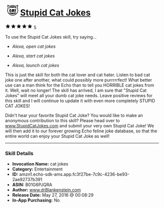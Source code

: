 # &nbsp;<img src="skill_icon" alt="Stupid Cat Jokes icon" width="36"> [Stupid Cat Jokes](http://alexa.amazon.com/#skills/amzn1.echo-sdk-ams.app.fc3f27be-7c9c-4236-be93-2ae92737b391)
![5 stars](../../images/ic_star_black_18dp_1x.png)![5 stars](../../images/ic_star_black_18dp_1x.png)![5 stars](../../images/ic_star_black_18dp_1x.png)![5 stars](../../images/ic_star_black_18dp_1x.png)![5 stars](../../images/ic_star_black_18dp_1x.png) 5

To use the Stupid Cat Jokes skill, try saying...

* *Alexa, open cat jokes*

* *Alexa, start cat jokes*

* *Alexa, launch cat jokes*

This is just the skill for both the cat lover and cat hater. Listen to bad cat joke one after another, what could possibly more purrrrrfect! What better use can a man think for the Echo than to tell you HORRIBLE cat jokes from it. Well, wait no longer! The skill has arrived, I am sure that "Stupid Cat Jokes" will meet all your dumb cat joke needs. Leave positive reviews for this skill and I will continue to update it with even more completely STUPID CAT JOKES!

Didn't hear your favorite Stupid Cat Joke? You would like to make an anonymous contribution to this skill? Please head over to www.StupidCatJokes.com and submit your very own Stupid Cat Joke!  We will then add it to our forever growing Echo feline joke database, so that the entire world can enjoy your Stupid Cat Joke as well!

***

### Skill Details

* **Invocation Name:** cat jokes
* **Category:** Entertainment
* **ID:** amzn1.echo-sdk-ams.app.fc3f27be-7c9c-4236-be93-2ae92737b391
* **ASIN:** B01G6PJQRA
* **Author:** www.drBlankenstein.com
* **Release Date:** May 27, 2016 @ 00:08:29
* **In-App Purchasing:** No
